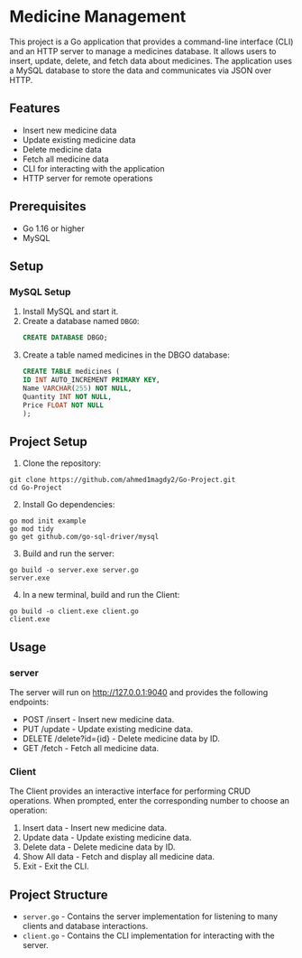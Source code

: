 # Medicine Management

This project is a Go application that provides a command-line interface (CLI) and an HTTP server to manage a medicines database. It allows users to insert, update, delete, and fetch data about medicines. The application uses a MySQL database to store the data and communicates via JSON over HTTP.

## Features

- Insert new medicine data
- Update existing medicine data
- Delete medicine data
- Fetch all medicine data
- CLI for interacting with the application
- HTTP server for remote operations

## Prerequisites

- Go 1.16 or higher
- MySQL

## Setup

### MySQL Setup

1. Install MySQL and start it.
2. Create a database named `DBGO`:
   ```sql
   CREATE DATABASE DBGO;
3. Create a table named medicines in the DBGO database:
    ```sql
    CREATE TABLE medicines (
    ID INT AUTO_INCREMENT PRIMARY KEY,
    Name VARCHAR(255) NOT NULL,
    Quantity INT NOT NULL,
    Price FLOAT NOT NULL
    );

## Project Setup
1. Clone the repository:
```
git clone https://github.com/ahmed1magdy2/Go-Project.git
cd Go-Project
```
2. Install Go dependencies:
```
go mod init example
go mod tidy
go get github.com/go-sql-driver/mysql
```
3. Build and run the server:
```
go build -o server.exe server.go
server.exe
```
4. In a new terminal, build and run the Client:
```
go build -o client.exe client.go
client.exe
```
## Usage
### server
The server will run on http://127.0.0.1:9040 and provides the following endpoints:

- POST /insert - Insert new medicine data.
- PUT /update - Update existing medicine data.
- DELETE /delete?id={id} - Delete medicine data by ID.
- GET /fetch - Fetch all medicine data.

### Client
The Client provides an interactive interface for performing CRUD operations. When prompted, enter the corresponding number to choose an operation:

1. Insert data - Insert new medicine data.
2. Update data - Update existing medicine data.
3. Delete data - Delete medicine data by ID.
4. Show All data - Fetch and display all medicine data.
5. Exit - Exit the CLI.

## Project Structure
- `server.go` - Contains the server implementation for listening to many clients and database interactions.
- `client.go` - Contains the CLI implementation for interacting with the server.

